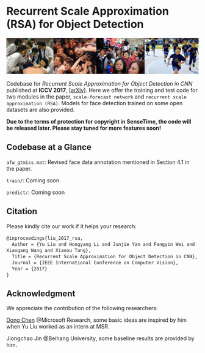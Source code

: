 # Recurrent Scale Approximation (RSA) for Object Detection

![](result.jpg) 

Codebase for *Recurrent Scale Approximation for Object Detection in CNN* published at **ICCV 2017**, [[arXiv]](https://arxiv.org/abs/1707.09531). Here we offer the training and test code for two modules in the paper, `scale-forecast network` and `recurrent scale approximation (RSA)`. Models for face detection trained on some open datasets are also provided.

**Due to the terms of protection for copyright in SenseTime, the code will be released later. Please stay tuned for more features soon!**

## Codebase at a Glance


`afw_gtmiss.mat`: Revised face data annotation mentioned in Section 4.1 in the paper.

`train/`: Coming soon

`predict/`: Coming soon


## Citation
Please kindly cite our work if it helps your research:

    @inproceedings{liu_2017_rsa,
      Author = {Yu Liu and Hongyang Li and Junjie Yan and Fangyin Wei and Xiaogang Wang and Xiaoou Tang},
      Title = {Recurrent Scale Approximation for Object Detection in CNN},
      Journal = {IEEE International Conference on Computer Vision},
	  Year = {2017}
    }

## Acknowledgment
We appreciate the contribution of the following researchers:

[Dong Chen](https://www.microsoft.com/en-us/research/people/doch/) @Microsoft Research, some basic ideas are inspired by him when Yu Liu worked as an intern at MSR.

Jiongchao Jin @Beihang University, some baseline results are provided by him.
